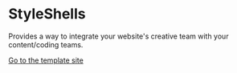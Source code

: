 # StyleShells

Provides a way to integrate your website's creative team with your content/coding teams.

[Go to the template site](https://rickmcq.github.io/StyleShells/StyleShell_Template)
